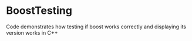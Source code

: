# BoostTesting
Code demonstrates how testing if boost works correctly and displaying its version works in C++
